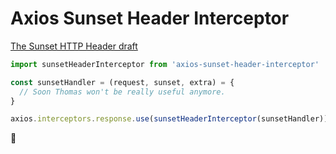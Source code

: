 # Axios Sunset Header Interceptor

[The Sunset HTTP Header draft](https://tools.ietf.org/html/draft-wilde-sunset-header-05)

```javascript
import sunsetHeaderInterceptor from 'axios-sunset-header-interceptor'

const sunsetHandler = (request, sunset, extra) = {
  // Soon Thomas won't be really useful anymore.
}

axios.interceptors.response.use(sunsetHeaderInterceptor(sunsetHandler))
```

👋
